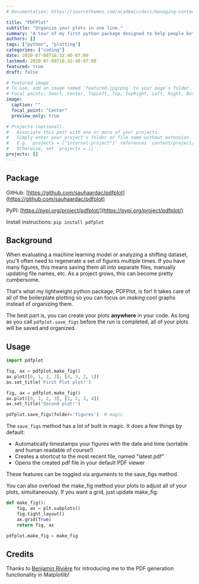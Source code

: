 ```yaml
---
# Documentation: https://sourcethemes.com/academic/docs/managing-content/

title: "PDFPlot"
subtitle: "Organize your plots in one line."
summary: "A tour of my first python package designed to help people better organize plots for their big projects."
authors: []
tags: ["python", "plotting"]
categories: ["coding"]
date: 2020-07-08T16:32:40-07:00
lastmod: 2020-07-08T16:32:40-07:00
featured: true
draft: false

# Featured image
# To use, add an image named `featured.jpg/png` to your page's folder.
# Focal points: Smart, Center, TopLeft, Top, TopRight, Left, Right, BottomLeft, Bottom, BottomRight.
image:
  caption: ""
  focal_point: "Center"
  preview_only: true

# Projects (optional).
#   Associate this post with one or more of your projects.
#   Simply enter your project's folder or file name without extension.
#   E.g. `projects = ["internal-project"]` references `content/project/deep-learning/index.md`.
#   Otherwise, set `projects = []`.
projects: []
---
```


## Package

GitHub: [https://github.com/sauhaardac/pdfplot](https://github.com/sauhaardac/pdfplot)

PyPI: [https://pypi.org/project/pdfplot/](https://pypi.org/project/pdfplot/)

Install instructions: `pip install pdfplot`

## Background

When evaluating a machine learning model or analyzing a shifting dataset, you'll often need to regenerate a set of figures multiple times. If you have many figures, this means saving them all into separate files, manually updating file names, etc. As a project grows, this can become pretty cumbersome.

That's what my lightweight python package, PDFPlot, is for! It takes care of all of the boilerplate plotting so you can focus on *making* cool graphs instead of organizing them.

The best part is, you can create your plots **anywhere** in your code. As long as you call `pdfplot.save_figs` before the run is completed, all of your plots will be saved and organized.

## Usage

```python
import pdfplot

fig, ax = pdfplot.make_fig()
ax.plot([0, 1, 2, 3], [4, 3, 2, 1])
ax.set_title('First Plot plot!')

fig, ax = pdfplot.make_fig()
ax.plot([0, 1, 2, 3], [1, 2, 3, 4])
ax.set_title('Second plot!')

pdfplot.save_figs(folder='figures')  # magic
```

The `save_figs` method has a lot of built in magic. It does a few things by default:

- Automatically timestamps your figures with the date and time (sortable and human readable of course!)
- Creates a shortcut to the most recent file, named "latest.pdf"
- Opens the created pdf file in your default PDF viewer

These features can be toggled via arguments to the save_figs method.



You can also overload the make_fig method  your plots to adjust all of your plots, simultaneously. If you want a grid, just update make_fig:

```python
def make_fig():
    fig, ax = plt.subplots()
    fig.tight_layout()
    ax.grid(True)
    return fig, ax

pdfplot.make_fig = make_fig
```



## Credits

Thanks to [Benjamin Rivière](https://www.linkedin.com/in/benjamin-rivi%C3%A8re-442419a2/) for introducing me to the PDF generation functionality in Matplotlib!
